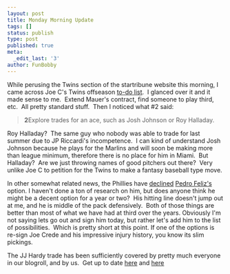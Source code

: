 ```yaml
---
layout: post
title: Monday Morning Update
tags: []
status: publish
type: post
published: true
meta:
  _edit_last: '3'
author: FunBobby
---
```

While perusing the Twins section of the startribune website this morning, I came across Joe C's Twins offseason <a href="http://www.startribune.com/sports/twins/69535467.html?elr=KArksi8cyaiUqCP:iUiD3aPc:_Yyc:aULPQL7PQLanchO7DiUr">to-do list</a>.  I glanced over it and it made sense to me.  Extend Mauer's contract, find someone to play third, etc.  All pretty standard stuff.  Then I noticed what #2 said:
<blockquote><strong>2</strong>Explore trades for an ace, such as Josh Johnson or Roy Halladay.</blockquote>
Roy Halladay?  The same guy who nobody was able to trade for last summer due to JP Riccardi's incompetence.  I can kind of understand Josh Johnson because he plays for the Marlins and will soon be making more than league minimum, therefore there is no place for him in Miami.  But Halladay?  Are we just throwing names of good pitchers out there?  Very unlike Joe C to petition for the Twins to make a fantasy baseball type move.

In other somewhat related news, the Phillies have <a href="http://sports.espn.go.com/mlb/news/story?id=4636078">declined</a> <a href="http://www.fangraphs.com/statss.aspx?playerid=1112&amp;position=3B">Pedro Feliz's </a>option. I haven't done a ton of research on him, but does anyone think he might be a decent option for a year or two?  His hitting line doesn't jump out at me, and he is middle of the pack defensively.  Both of those things are better than most of what we have had at third over the years. Obviously I'm not saying lets go out and sign him today, but rather let's add him to the list of possibilities.  Which is pretty short at this point. If one of the options is re-sign Joe Crede and his impressive injury history, you know its slim pickings.

The JJ Hardy trade has been sufficiently covered by pretty much everyone in our blogroll, and by us.  Get up to date <a href="http://firegardy.com/2009/11/06/making-a-deal-twins-trade-gomez-for-hardy/">here</a> and <a href="http://firegardy.com/2009/11/07/what-theyre-saying-the-hardy-trade/">here</a>
